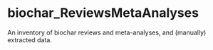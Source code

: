 # biochar_ReviewsMetaAnalyses
An inventory of biochar reviews and meta-analyses, and (manually) extracted data.
